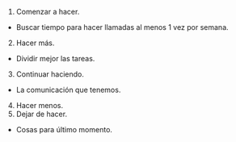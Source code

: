 1. Comenzar a hacer.
- Buscar tiempo para hacer llamadas al menos 1 vez por semana.
2. Hacer más.
- Dividir mejor las tareas.
3. Continuar haciendo.
- La comunicación que tenemos.
4. Hacer menos.
5. Dejar de hacer.
- Cosas para último momento.
